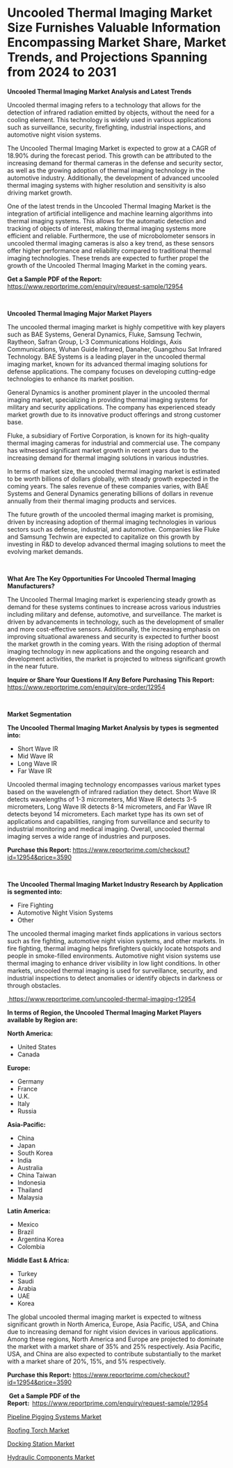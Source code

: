 <p><h1>Uncooled Thermal Imaging Market Size Furnishes Valuable Information Encompassing Market Share, Market Trends, and Projections Spanning from 2024 to 2031</h1></p><p><strong>Uncooled Thermal Imaging Market Analysis and Latest Trends</strong></p>
<p><p>Uncooled thermal imaging refers to a technology that allows for the detection of infrared radiation emitted by objects, without the need for a cooling element. This technology is widely used in various applications such as surveillance, security, firefighting, industrial inspections, and automotive night vision systems. </p><p>The Uncooled Thermal Imaging Market is expected to grow at a CAGR of 18.90% during the forecast period. This growth can be attributed to the increasing demand for thermal cameras in the defense and security sector, as well as the growing adoption of thermal imaging technology in the automotive industry. Additionally, the development of advanced uncooled thermal imaging systems with higher resolution and sensitivity is also driving market growth.</p><p>One of the latest trends in the Uncooled Thermal Imaging Market is the integration of artificial intelligence and machine learning algorithms into thermal imaging systems. This allows for the automatic detection and tracking of objects of interest, making thermal imaging systems more efficient and reliable. Furthermore, the use of microbolometer sensors in uncooled thermal imaging cameras is also a key trend, as these sensors offer higher performance and reliability compared to traditional thermal imaging technologies. These trends are expected to further propel the growth of the Uncooled Thermal Imaging Market in the coming years.</p></p>
<p><strong>Get a Sample PDF of the Report:&nbsp;</strong> <a href="https://www.reportprime.com/enquiry/request-sample/12954">https://www.reportprime.com/enquiry/request-sample/12954</a></p>
<p>&nbsp;</p>
<p><strong>Uncooled Thermal Imaging Major Market Players</strong></p>
<p><p>The uncooled thermal imaging market is highly competitive with key players such as BAE Systems, General Dynamics, Fluke, Samsung Techwin, Raytheon, Safran Group, L-3 Communications Holdings, Axis Communications, Wuhan Guide Infrared, Danaher, Guangzhou Sat Infrared Technology. BAE Systems is a leading player in the uncooled thermal imaging market, known for its advanced thermal imaging solutions for defense applications. The company focuses on developing cutting-edge technologies to enhance its market position.</p><p>General Dynamics is another prominent player in the uncooled thermal imaging market, specializing in providing thermal imaging systems for military and security applications. The company has experienced steady market growth due to its innovative product offerings and strong customer base.</p><p>Fluke, a subsidiary of Fortive Corporation, is known for its high-quality thermal imaging cameras for industrial and commercial use. The company has witnessed significant market growth in recent years due to the increasing demand for thermal imaging solutions in various industries.</p><p>In terms of market size, the uncooled thermal imaging market is estimated to be worth billions of dollars globally, with steady growth expected in the coming years. The sales revenue of these companies varies, with BAE Systems and General Dynamics generating billions of dollars in revenue annually from their thermal imaging products and services.</p><p>The future growth of the uncooled thermal imaging market is promising, driven by increasing adoption of thermal imaging technologies in various sectors such as defense, industrial, and automotive. Companies like Fluke and Samsung Techwin are expected to capitalize on this growth by investing in R&D to develop advanced thermal imaging solutions to meet the evolving market demands.</p></p>
<p>&nbsp;</p>
<p><strong>What Are The Key Opportunities For Uncooled Thermal Imaging Manufacturers?</strong></p>
<p><p>The Uncooled Thermal Imaging market is experiencing steady growth as demand for these systems continues to increase across various industries including military and defense, automotive, and surveillance. The market is driven by advancements in technology, such as the development of smaller and more cost-effective sensors. Additionally, the increasing emphasis on improving situational awareness and security is expected to further boost the market growth in the coming years. With the rising adoption of thermal imaging technology in new applications and the ongoing research and development activities, the market is projected to witness significant growth in the near future.</p></p>
<p><strong>Inquire or Share Your Questions If Any Before Purchasing This Report:</strong> <a href="https://www.reportprime.com/enquiry/pre-order/12954">https://www.reportprime.com/enquiry/pre-order/12954</a></p>
<p>&nbsp;</p>
<p><strong>Market Segmentation</strong></p>
<p><strong>The Uncooled Thermal Imaging Market Analysis by types is segmented into:</strong></p>
<p><ul><li>Short Wave IR</li><li>Mid Wave IR</li><li>Long Wave IR</li><li>Far Wave IR</li></ul></p>
<p><p>Uncooled thermal imaging technology encompasses various market types based on the wavelength of infrared radiation they detect. Short Wave IR detects wavelengths of 1-3 micrometers, Mid Wave IR detects 3-5 micrometers, Long Wave IR detects 8-14 micrometers, and Far Wave IR detects beyond 14 micrometers. Each market type has its own set of applications and capabilities, ranging from surveillance and security to industrial monitoring and medical imaging. Overall, uncooled thermal imaging serves a wide range of industries and purposes.</p></p>
<p><strong>Purchase this Report:&nbsp;</strong><a href="https://www.reportprime.com/checkout?id=12954&price=3590">https://www.reportprime.com/checkout?id=12954&price=3590</a></p>
<p>&nbsp;</p>
<p><strong>The Uncooled Thermal Imaging Market Industry Research by Application is segmented into:</strong></p>
<p><ul><li>Fire Fighting</li><li>Automotive Night Vision Systems</li><li>Other</li></ul></p>
<p><p>The uncooled thermal imaging market finds applications in various sectors such as fire fighting, automotive night vision systems, and other markets. In fire fighting, thermal imaging helps firefighters quickly locate hotspots and people in smoke-filled environments. Automotive night vision systems use thermal imaging to enhance driver visibility in low light conditions. In other markets, uncooled thermal imaging is used for surveillance, security, and industrial inspections to detect anomalies or identify objects in darkness or through obstacles.</p></p>
<p><a href="https://www.reportprime.com/uncooled-thermal-imaging-r12954">&nbsp;https://www.reportprime.com/uncooled-thermal-imaging-r12954</a></p>
<p><strong>In terms of Region, the Uncooled Thermal Imaging Market Players available by Region are:</strong></p>
<p>
    <p> <strong> North America: </strong>
        <ul>
            <li>United States</li>
            <li>Canada</li>
        </ul>
        </p> 
    <p> <strong> Europe: </strong>
        <ul>
            <li>Germany</li>
            <li>France</li>
            <li>U.K.</li>
            <li>Italy</li>
            <li>Russia</li>
        </ul>
        </p> 
    <p> <strong> Asia-Pacific: </strong>
        <ul>
            <li>China</li>
            <li>Japan</li>
            <li>South Korea</li>
            <li>India</li>
            <li>Australia</li>
            <li>China Taiwan</li>
            <li>Indonesia</li>
            <li>Thailand</li>
            <li>Malaysia</li>
        </ul>
        </p> 
    <p> <strong> Latin America: </strong>
        <ul>
            <li>Mexico</li>
            <li>Brazil</li>
            <li>Argentina Korea</li>
            <li>Colombia</li>
        </ul>
        </p> 
    <p> <strong> Middle East & Africa: </strong>
        <ul>
            <li>Turkey</li>
            <li>Saudi</li>
            <li>Arabia</li>
            <li>UAE</li>
            <li>Korea</li>
        </ul>
    </p>
    </p>
<p><p>The global uncooled thermal imaging market is expected to witness significant growth in North America, Europe, Asia Pacific, USA, and China due to increasing demand for night vision devices in various applications. Among these regions, North America and Europe are projected to dominate the market with a market share of 35% and 25% respectively. Asia Pacific, USA, and China are also expected to contribute substantially to the market with a market share of 20%, 15%, and 5% respectively.</p></p>
<p><strong>Purchase this Report: </strong><a href="https://www.reportprime.com/checkout?id=12954&price=3590">https://www.reportprime.com/checkout?id=12954&price=3590</a></p>
<p>&nbsp;<strong>Get a Sample PDF of the Report:&nbsp;&nbsp;</strong><a href="https://www.reportprime.com/enquiry/request-sample/12954">https://www.reportprime.com/enquiry/request-sample/12954</a></p>
<p><strong></strong></p>
<p><p><a href="https://github.com/msLonKoss78/Market-Research-Report-List-1/blob/main/pipeline-pigging-systems-market.md">Pipeline Pigging Systems Market</a></p><p><a href="https://github.com/lairestrong/Market-Research-Report-List-1/blob/main/roofing-torch-market.md">Roofing Torch Market</a></p><p><a href="https://github.com/bmorecock/Market-Research-Report-List-5/blob/main/docking-station-market.md">Docking Station Market</a></p><p><a href="https://github.com/drzsklfn31/Market-Research-Report-List-1/blob/main/hydraulic-components-market.md">Hydraulic Components Market</a></p></p>